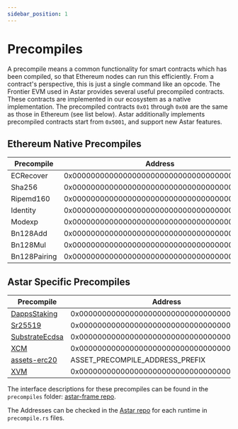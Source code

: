 ```yaml
---
sidebar_position: 1
---
```


# Precompiles

A precompile means a common functionality for smart contracts which has been compiled, so that Ethereum nodes can run this efficiently. From a contract's perspective, this is just a single command like an opcode.
The Frontier EVM used in Astar provides several useful precompiled contracts. These contracts are implemented in our ecosystem as a native implementation. The precompiled contracts `0x01` through `0x08` are the same as those in Ethereum (see list below). Astar additionally implements precompiled contracts start from `0x5001`, and support new Astar features.

## Ethereum Native Precompiles

| Precompile | Address |
| -------- | -------- |
| ECRecover     | 0x0000000000000000000000000000000000000001     |
| Sha256     | 0x0000000000000000000000000000000000000002     |
| Ripemd160     | 0x0000000000000000000000000000000000000003     |
| Identity     | 0x0000000000000000000000000000000000000004     |
| Modexp     | 0x0000000000000000000000000000000000000005     |
| Bn128Add     | 0x0000000000000000000000000000000000000006     |
| Bn128Mul     | 0x0000000000000000000000000000000000000007     |
| Bn128Pairing     | 0x0000000000000000000000000000000000000008     |

## Astar Specific Precompiles

| Precompile | Address |
| -------- | -------- |
| [DappsStaking](precompiles/dapp-staking.md) | 0x0000000000000000000000000000000000005001     |
| [Sr25519](precompiles/sr25519.md) | 0x0000000000000000000000000000000000005002     |
| [SubstrateEcdsa](precompiles/substrate-ecdsa.md) | 0x0000000000000000000000000000000000005003     |
| [XCM](precompiles/xcm.md) | 0x0000000000000000000000000000000000005004     |
| [assets-erc20](precompiles/xc20.md) | ASSET_PRECOMPILE_ADDRESS_PREFIX |
| [XVM](precompiles/xvm.md) | 0x0000000000000000000000000000000000005005 |

The interface descriptions for these precompiles can be found in the `precompiles` folder: [astar-frame repo](https://github.com/AstarNetwork/astar-frame/).

The Addresses can be checked in the [Astar repo](https://github.com/AstarNetwork/Astar/tree/master/runtime) for each runtime in `precompile.rs` files.

